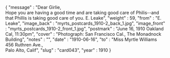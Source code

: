 {
  "message" : "Dear Girlie,<br>Hope you are having a good time and are taking good care of Philis--and that Phillis is taking good care of you. E. Leake",
  "weight" : 59,
  "from" : "E. Leake",
  "image_back" : "myrts_postcards_1910-2_back_1.jpg",
  "image_front" : "myrts_postcards_1910-2_front_1.jpg",
  "postmark" : "June 16, 1910 Oakland Cal, 11:30pm",
  "cover" : "Photograph: San Francisco Cal., The Monadnock Building",
  "notes" : "",
  "date" : "1910-06-16",
  "to" : "Miss Myrtle Williams<br> 456 Ruthren Ave.,<br>Palo Alto, Calif",
  "slug" : "card043",
  "year" : 1910
}
